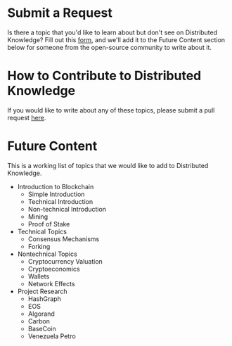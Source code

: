 # Submit a Request
Is there a topic that you'd like to learn about but don't see on Distributed Knowledge? Fill out this [form](https://goo.gl/forms/nBMbn0Al5MMyALyn2), and we'll add it to the Future Content section below for someone from the open-source community to write about it.

# How to Contribute to Distributed Knowledge
If you would like to write about any of these topics, please submit a pull request [here](https://github.com/ManhattanDeveloper/Distributed-Knowledge).

# Future Content

This is a working list of topics that we would like to add to Distributed Knowledge. 

* Introduction to Blockchain
	* Simple Introduction
	* Technical Introduction
	* Non-technical Introduction
	* Mining
	* Proof of Stake
* Technical Topics
	* Consensus Mechanisms
	* Forking
* Nontechnical Topics
	* Cryptocurrency Valuation
	* Cryptoeconomics 
	* Wallets
	* Network Effects 
* Project Research
	* HashGraph 
	* EOS
	* Algorand
	* Carbon
	* BaseCoin
	* Venezuela Petro


